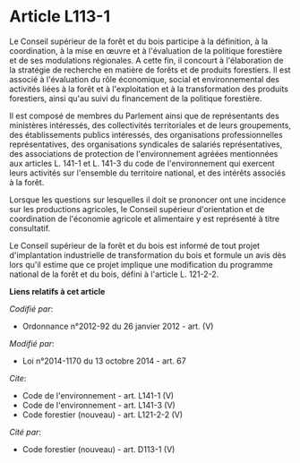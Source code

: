# Article L113-1

Le Conseil supérieur de la forêt et du bois participe à la définition, à la coordination, à la mise en œuvre et à
l'évaluation de la politique forestière et de ses modulations régionales. A cette fin, il concourt à l'élaboration de la
stratégie de recherche en matière de forêts et de produits forestiers. Il est associé à l'évaluation du rôle économique,
social et environnemental des activités liées à la forêt et à l'exploitation et à la transformation des produits forestiers,
ainsi qu'au suivi du financement de la politique forestière. 

Il est composé de membres du Parlement ainsi que de représentants des ministères intéressés, des collectivités territoriales
et de leurs groupements, des établissements publics intéressés, des organisations professionnelles représentatives, des
organisations syndicales de salariés représentatives, des associations de protection de l'environnement agréées mentionnées
aux articles L. 141-1 et L. 141-3 du code de l'environnement qui exercent leurs activités sur l'ensemble du territoire
national, et des intérêts associés à la forêt. 

Lorsque les questions sur lesquelles il doit se prononcer ont une incidence sur les productions agricoles, le Conseil
supérieur d'orientation et de coordination de l'économie agricole et alimentaire y est représenté à titre consultatif. 

Le Conseil supérieur de la forêt et du bois est informé de tout projet d'implantation industrielle de transformation du bois
et formule un avis dès lors qu'il estime que ce projet implique une modification du programme national de la forêt et du
bois, défini à l'article L. 121-2-2.

**Liens relatifs à cet article**

_Codifié par_:

  - Ordonnance n°2012-92 du 26 janvier 2012 - art. (V)

_Modifié par_:

  - Loi n°2014-1170 du 13 octobre 2014 - art. 67

_Cite_:

  - Code de l'environnement - art. L141-1 (V)
  - Code de l'environnement - art. L141-3 (V)
  - Code forestier (nouveau) - art. L121-2-2 (V)

_Cité par_:

  - Code forestier (nouveau) - art. D113-1 (V)
